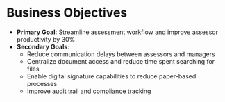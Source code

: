# Business Objectives

- **Primary Goal**: Streamline assessment workflow and improve assessor productivity by 30%
- **Secondary Goals**:
  - Reduce communication delays between assessors and managers
  - Centralize document access and reduce time spent searching for files
  - Enable digital signature capabilities to reduce paper-based processes
  - Improve audit trail and compliance tracking
